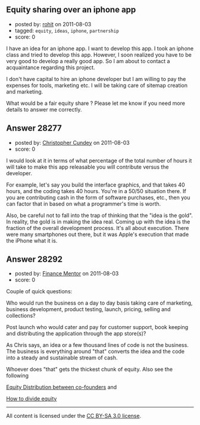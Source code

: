 ## Equity sharing over an iphone app

- posted by: [rohit](https://stackexchange.com/users/-1/12385-rohit) on 2011-08-03
- tagged: `equity`, `ideas`, `iphone`, `partnership`
- score: 0

I have an idea for an iphone app. I want to develop this app. I took an iphone class and tried to develop this app. However, I soon realized you have to be very good to develop a really good app. So I am about to contact a acquaintance regarding this project.

I don't have capital to hire an iphone developer but I am willing to pay the expenses for tools, marketing etc. I will be taking care of sitemap creation and marketing.

What would be a fair equity share ? Please let me know if you need more details to answer me correctly.


## Answer 28277

- posted by: [Christopher Cundey](https://stackexchange.com/users/-1/12416-christopher-cundey) on 2011-08-03
- score: 0

I would look at it in terms of what percentage of the total number of hours it will take to make this app releasable you will contribute versus the developer. 

For example, let's say you build the interface graphics, and that takes 40 hours, and the coding takes 40 hours. You're in a 50/50 situation there. If you are contributing cash in the form of software purchases, etc., then you can factor that in based on what a programmer's time is worth. 

Also, be careful not to fall into the trap of thinking that the "idea is the gold". In reality, the gold is in making the idea real. Coming up with the idea is the fraction of the overall development process. It's all about execution. There were many smartphones out there, but it was Apple's execution that made the iPhone what it is.



## Answer 28292

- posted by: [Finance Mentor](https://stackexchange.com/users/-1/11741-finance-mentor) on 2011-08-03
- score: 0

<p>Couple of quick questions:</p>

<p>Who would run the business on a day to day basis taking care of marketing, business development, product testing, launch, pricing, selling and collections? </p>

<p>Post launch who would cater and pay for customer support, book keeping and distributing the application through the app store(s)?</p>

<p>As Chris says, an idea or a few thousand lines of code is not the business. The business is everything around "that" converts the idea and the code into a steady and sustainable stream of cash. </p>

<p>Whoever does "that" gets the thickest chunk of equity. Also see the following</p>

<p><a href="http://answers.onstartups.com/questions/350/equity-distribution-amongst-startup-co-founders%20%22Equity%20Distribution%20amongst%20co-founders">Equity Distribution between co-founders</a> and</p>

<p><a href="http://answers.onstartups.com/questions/27858/canon-how-to-divide-up-your-companies-equity">How to divide equity</a></p>




---

All content is licensed under the [CC BY-SA 3.0 license](https://creativecommons.org/licenses/by-sa/3.0/).
